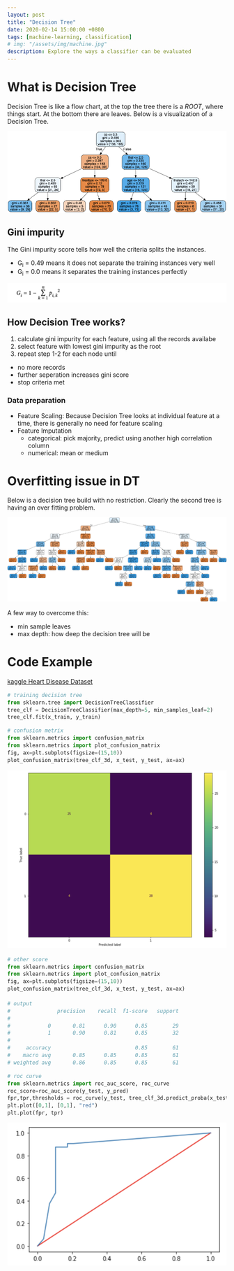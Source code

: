 ```yaml
---
layout: post
title: "Decision Tree"
date: 2020-02-14 15:00:00 +0800
tags: [machine-learning, classification]
# img: "/assets/img/machine.jpg"
description: Explore the ways a classifier can be evaluated
---
```


# What is Decision Tree

Decision Tree is like a flow chart, at the top the tree there is a _ROOT_, where things start. At the bottom there are leaves.
Below is a visualization of a Decision Tree.

![max depth 3](/assets/img/heart-3d.png)

## Gini impurity

The Gini impurity score tells how well the criteria splits the instances.

- G<sub>i</sub> = 0.49 means it does not separate the training instances very well
- G<sub>i</sub> = 0.0 means it separates the training instances perfectly

![gini](/assets/img/gini.png)

## How Decision Tree works?

1. calculate gini impurity for each feature, using all the records availabe
2. select feature with lowest gini impurity as the root
3. repeat step 1-2 for each node until

- no more records
- further seperation increases gini score
- stop criteria met

### Data preparation

- Feature Scaling: Because Decision Tree looks at individual feature at a time, there is generally no need for feature scaling
- Feature Imputation
  - categorical: pick majority, predict using another high correlation column
  - numerical: mean or medium

# Overfitting issue in DT

Below is a decision tree build with no restriction. Clearly the second tree is having an over fitting problem.

![no restriction](/assets/img/heart-no-res.png)

A few way to overcome this:

- min sample leaves
- max depth: how deep the decision tree will be

# Code Example
[kaggle Heart Disease Dataset](https://www.kaggle.com/johnsmith88/heart-disease-dataset)

```python
# training decision tree
from sklearn.tree import DecisionTreeClassifier
tree_clf = DecisionTreeClassifier(max_depth=5, min_samples_leaf=2)
tree_clf.fit(x_train, y_train)
```

```python
# confusion metrix
from sklearn.metrics import confusion_matrix
from sklearn.metrics import plot_confusion_matrix
fig, ax=plt.subplots(figsize=(15,10))
plot_confusion_matrix(tree_clf_3d, x_test, y_test, ax=ax)
```

![confusion-dt](/assets/img/confusion-dt.png)

```python
# other score
from sklearn.metrics import confusion_matrix
from sklearn.metrics import plot_confusion_matrix
fig, ax=plt.subplots(figsize=(15,10))
plot_confusion_matrix(tree_clf_3d, x_test, y_test, ax=ax)

# output
#               precision    recall  f1-score   support
#
#            0       0.81      0.90      0.85        29
#            1       0.90      0.81      0.85        32
#
#     accuracy                           0.85        61
#    macro avg       0.85      0.85      0.85        61
# weighted avg       0.86      0.85      0.85        61
```

```python
# roc curve
from sklearn.metrics import roc_auc_score, roc_curve
roc_score=roc_auc_score(y_test, y_pred)
fpr,tpr,thresholds = roc_curve(y_test, tree_clf_3d.predict_proba(x_test)[:,1])
plt.plot([0,1], [0,1], "red")
plt.plot(fpr, tpr)
```

![roc-dt](/assets/img/roc-dt.png)
